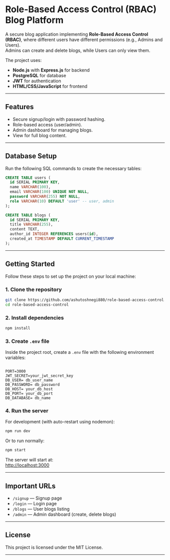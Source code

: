 # Role-Based Access Control (RBAC) Blog Platform

A secure blog application implementing **Role-Based Access Control (RBAC)**, where different users have different permissions (e.g., Admins and Users).  
Admins can create and delete blogs, while Users can only view them.

The project uses:
- **Node.js** with **Express.js** for backend
- **PostgreSQL** for database
- **JWT** for authentication
- **HTML/CSS/JavaScript** for frontend
  
---

## Features
- Secure signup/login with password hashing.
- Role-based access (user/admin).
- Admin dashboard for managing blogs.
- View for full blog content.

---

## Database Setup

Run the following SQL commands to create the necessary tables:

```sql
CREATE TABLE users (
  id SERIAL PRIMARY KEY,
  name VARCHAR(100),
  email VARCHAR(100) UNIQUE NOT NULL,
  password VARCHAR(255) NOT NULL,
  role VARCHAR(10) DEFAULT 'user' -- user, admin
);

CREATE TABLE blogs (
  id SERIAL PRIMARY KEY,
  title VARCHAR(255),
  content TEXT,
  author_id INTEGER REFERENCES users(id),
  created_at TIMESTAMP DEFAULT CURRENT_TIMESTAMP
);
```

---

## Getting Started

Follow these steps to set up the project on your local machine:

### 1. Clone the repository

```bash
git clone https://github.com/ashutoshnegi880/role-based-access-control.git
cd role-based-access-control
```

### 2. Install dependencies

```bash
npm install
```

### 3. Create `.env` file

Inside the project root, create a `.env` file with the following environment variables:

```env

PORT=3000
JWT_SECRET=your_jwt_secret_key
DB_USER= db_user_name
DB_PASSWORD= db_password
DB_HOST= your_db_host
DB_PORT= your_db_port
DB_DATABASE= db_name
```

### 4. Run the server

For development (with auto-restart using nodemon):

```bash
npm run dev
```

Or to run normally:

```bash
npm start
```

The server will start at:  
[http://localhost:3000](http://localhost:3000)

---

## Important URLs

- `/signup` — Signup page
- `/login` — Login page
- `/blogs` — User blogs listing
- `/admin` — Admin dashboard (create, delete blogs)

---

## License

This project is licensed under the MIT License.  

---
